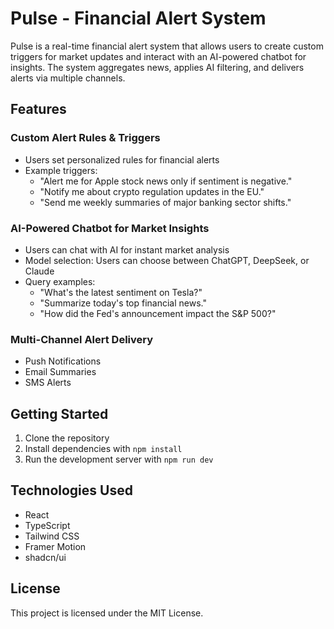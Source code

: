 
# Pulse - Financial Alert System

Pulse is a real-time financial alert system that allows users to create custom triggers for market updates and interact with an AI-powered chatbot for insights. The system aggregates news, applies AI filtering, and delivers alerts via multiple channels.

## Features

### Custom Alert Rules & Triggers
- Users set personalized rules for financial alerts
- Example triggers:
  - "Alert me for Apple stock news only if sentiment is negative."
  - "Notify me about crypto regulation updates in the EU."
  - "Send me weekly summaries of major banking sector shifts."

### AI-Powered Chatbot for Market Insights
- Users can chat with AI for instant market analysis
- Model selection: Users can choose between ChatGPT, DeepSeek, or Claude
- Query examples:
  - "What's the latest sentiment on Tesla?"
  - "Summarize today's top financial news."
  - "How did the Fed's announcement impact the S&P 500?"

### Multi-Channel Alert Delivery
- Push Notifications
- Email Summaries
- SMS Alerts

## Getting Started

1. Clone the repository
2. Install dependencies with `npm install`
3. Run the development server with `npm run dev`

## Technologies Used

- React
- TypeScript
- Tailwind CSS
- Framer Motion
- shadcn/ui

## License

This project is licensed under the MIT License.
